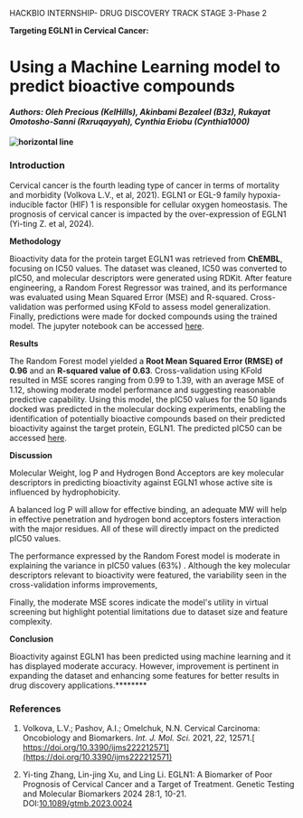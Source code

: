 <!--StartFragment-->

HACKBIO INTERNSHIP- DRUG DISCOVERY TRACK STAGE 3-Phase 2

**Targeting EGLN1 in Cervical Cancer:** 


# **Using a Machine Learning model to predict bioactive compounds**

#### _Authors: Oleh Precious (KelHills), Akinbami Bezaleel (B3z), Rukayat Omotosho-Sanni (Rxruqayyah), Cynthia Eriobu (Cynthia1000)_

#### __![](https://lh7-rt.googleusercontent.com/docsz/AD_4nXc8ZkqRpnzQrpWAH1UA9q2NYULyOx4x5lwgjjWAVFkslznYt9bh5zTtiCOdhL3O5lV64dLqJMzRDM_eZwAOfPD3K-UZsGZWyNHhz1igfd-bu7dDRgD2ljPffZb8toGQnPOvZT-7N-h4OtbhWPtYfjDXv8c?key=oPV3grmKw2CLTvOJhi8PZA "horizontal line")__

### **Introduction**

Cervical cancer is the fourth leading type of cancer in terms of mortality and morbidity (Volkova L.V., et al, 2021). EGLN1 or EGL-9 family hypoxia-inducible factor (HIF) 1 is responsible for cellular oxygen homeostasis. The prognosis of cervical cancer is impacted by the over-expression of EGLN1 (Yi-ting Z. et al, 2024).

**Methodology**

Bioactivity data for the protein target EGLN1 was retrieved from **ChEMBL**, focusing on IC50 values. The dataset was cleaned, IC50 was converted to pIC50, and molecular descriptors were generated using RDKit. After feature engineering, a Random Forest Regressor was trained, and its performance was evaluated using Mean Squared Error (MSE) and R-squared. Cross-validation was performed using KFold to assess model generalization. Finally, predictions were made for docked compounds using the trained model. The jupyter notebook can be accessed [here](https://github.com/RxRuqayyah/Hackbio-Internship/blob/main/Targeting%20ELGN1%20in%20cervical%20cancer%20\(Docking%20Pipeline%20and%20Machine%20Learning\)/ML_for_targeting_EGLN1_in_Cervical_Cancer.ipynb).

**Results**

The Random Forest model yielded a **Root Mean Squared Error (RMSE) of 0.96** and an **R-squared value of 0.63**. Cross-validation using KFold resulted in MSE scores ranging from 0.99 to 1.39, with an average MSE of 1.12, showing moderate model performance and suggesting reasonable predictive capability. Using this model, the pIC50 values for the 50 ligands docked was predicted in the molecular docking experiments, enabling the identification of potentially bioactive compounds based on their predicted bioactivity against the target protein, EGLN1. The predicted pIC50 can be accessed [here](https://github.com/RxRuqayyah/Hackbio-Internship/blob/main/Targeting%20ELGN1%20in%20cervical%20cancer%20\(Docking%20Pipeline%20and%20Machine%20Learning\)/Predicted%20IC50.md).

**Discussion**

Molecular Weight, log P and Hydrogen Bond Acceptors are key molecular descriptors in predicting bioactivity against EGLN1 whose active site is influenced by hydrophobicity.

A balanced log P will allow for effective binding, an adequate MW will help in effective penetration and hydrogen bond acceptors fosters interaction with the major residues. All of these will directly impact on the predicted pIC50 values.

The performance expressed by the Random Forest model is moderate in explaining the variance in pIC50 values (63%) . Although the key molecular descriptors relevant to bioactivity were featured, the variability seen in the cross-validation informs improvements,

Finally, the moderate MSE scores indicate the model's utility in virtual screening but highlight potential limitations due to dataset size and feature complexity. 

**Conclusion**

Bioactivity against EGLN1 has been predicted using machine learning and it has displayed moderate accuracy. However, improvement is pertinent in expanding the dataset and enhancing some features for better results in drug discovery applications.********


### **References**

1. Volkova, L.V.; Pashov, A.I.; Omelchuk, N.N. Cervical Carcinoma: Oncobiology and Biomarkers. _Int. J. Mol. Sci._ 2021, _22_, 12571.[ https://doi.org/10.3390/ijms222212571](https://doi.org/10.3390/ijms222212571)

2. Yi-ting Zhang, Lin-jing Xu, and Ling Li. EGLN1: A Biomarker of Poor Prognosis of Cervical Cancer and a Target of Treatment. Genetic Testing and Molecular Biomarkers 2024 28:1, 10-21. DOI:[10.1089/gtmb.2023.0024](http://dx.doi.org/10.1089/gtmb.2023.0024)

<!--EndFragment-->
